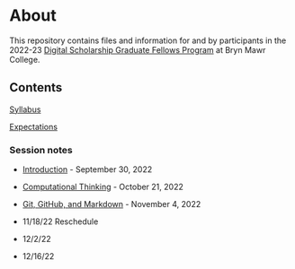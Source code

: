 # About

This repository contains files and information for and by participants in the 2022-23 [Digital Scholarship Graduate Fellows Program](digitalscholarship.blogs.brynmawr.edu/grads) at Bryn Mawr College.

## Contents

[Syllabus](/syllabus.md)

[Expectations](/expectations.md)



### Session notes

- [Introduction](sessions/01-intro.md) - September 30, 2022

- [Computational Thinking](sessions/02-computation.md) - October 21, 2022

- [Git, GitHub, and Markdown](sessions/03-git.md) - November 4, 2022

- 11/18/22 Reschedule

- 12/2/22

- 12/16/22
